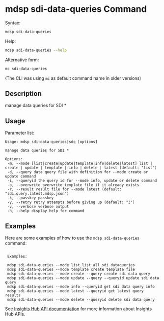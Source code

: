 # mdsp sdi-data-queries Command

Syntax:

```bash
mdsp sdi-data-queries
```

Help:

```bash
mdsp sdi-data-queries --help
```

Alternative form:

```bash
mc sdi-data-queries
```

(The CLI was using `mc` as default command name in older versions)

## Description

manage data queries for SDI *

## Usage

Parameter list:

```text
Usage: mdsp sdi-data-queries|sdq [options]

manage data queries for SDI *

Options:
 -m, --mode [list|create|update|template|info|delete|latest] list | create | update | template | info | delete | latest (default: "list")
 -d, --query data query file with definition for --mode create or update command
 -i, --queryid the query id for --mode info, update or delete command
 -o, --overwrite overwrite template file if it already exists
 -r, --result result file for --mode latest (default: "sdi.query.latest.mdsp.json")
 -k, --passkey passkey
 -y, --retry retry attempts before giving up (default: "3")
 -v, --verbose verbose output
 -h, --help display help for command

```

## Examples

Here are some examples of how to use the `mdsp sdi-data-queries` command:

```text

 Examples:

 mdsp sdi-data-queries --mode list list all sdi dataqueries
 mdsp sdi-data-queries --mode template create template file
 mdsp sdi-data-queries --mode create --query create sdi data query
 mdsp sdi-data-queries --mode update --query --queryid update sdi data query
 mdsp sdi-data-queries --mode info --queryid get sdi data query info
 mdsp sdi-data-queries --mode latest --queryid get latest query results
 mdsp sdi-data-queries --mode delete --queryid delete sdi data query

```

See [Insights Hub API documentation](https://documentation.mindsphere.io/MindSphere/apis/index.html) for more information about Insights Hub APIs.
